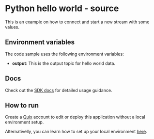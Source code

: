 # Python hello world - source
This is an example on how to connect and start a new stream with some values.

## Environment variables

The code sample uses the following environment variables:

- **output**: This is the output topic for hello world data.

## Docs

Check out the [SDK docs](https://quix.ai/docs/sdk/introduction.html) for detailed usage guidance.

## How to run
Create a [Quix](https://portal.platform.quix.ai/self-sign-up?xlink=github) account to edit or deploy this application without a local environment setup.

Alternativelly, you can learn how to set up your local environment [here](/python/local-development).
